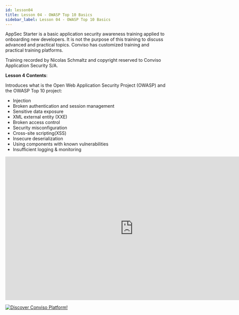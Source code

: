 ```yaml
---
id: lesson04
title: Lesson 04 - OWASP Top 10 Basics
sidebar_label: Lesson 04 - OWASP Top 10 Basics
---
```


AppSec Starter is a basic application security awareness training applied to onboarding new developers. It is not the purpose of this training to discuss advanced and practical topics. Conviso has customized training and practical training platforms.

Training recorded by Nicolas Schmaltz and copyright reserved to Conviso Application Security S/A.

**Lesson 4 Contents**:

Introduces what is the Open Web Application Security Project (OWASP) and the OWASP Top 10 project:

- Injection
- Broken authentication and session management
- Sensitive data exposure
- XML external entity (XXE)
- Broken access control
- Security misconfiguration
- Cross-site scripting(XSS)
- Insecure deserialization
- Using components with known vulnerabilities
- Insufficient logging & monitoring

<div style={{textAlign: 'center'}}>

<iframe width="800" height="450" src="https://www.youtube.com/embed/kORouZTKyWw" title="YouTube video player" frameborder="0" allow="accelerometer; autoplay; clipboard-write; encrypted-media; gyroscope; picture-in-picture" allowfullscreen></iframe>

</div>

[![Discover Conviso Platform!](https://no-cache.hubspot.com/cta/default/5613826/interactive-125788977029.png)](https://cta-service-cms2.hubspot.com/web-interactives/public/v1/track/redirect?encryptedPayload=AVxigLKtcWzoFbzpyImNNQsXC9S54LjJuklwM39zNd7hvSoR%2FVTX%2FXjNdqdcIIDaZwGiNwYii5hXwRR06puch8xINMyL3EXxTMuSG8Le9if9juV3u%2F%2BX%2FCKsCZN1tLpW39gGnNpiLedq%2BrrfmYxgh8G%2BTcRBEWaKasQ%3D&webInteractiveContentId=125788977029&portalId=5613826)